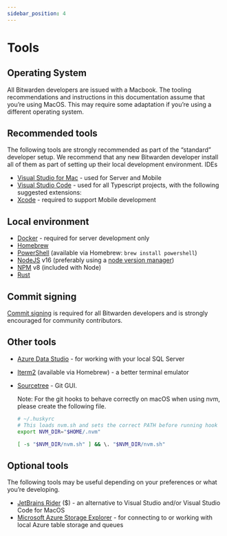 ```yaml
---
sidebar_position: 4
---
```


# Tools

## Operating System

All Bitwarden developers are issued with a Macbook. The tooling recommendations and instructions in
this documentation assume that you’re using MacOS. This may require some adaptation if you’re using
a different operating system.

## Recommended tools

The following tools are strongly recommended as part of the “standard” developer setup. We recommend
that any new Bitwarden developer install all of them as part of setting up their local development
environment. IDEs

- [Visual Studio for Mac](https://visualstudio.microsoft.com/vs/mac/) - used for Server and Mobile
- [Visual Studio Code](https://code.visualstudio.com/) - used for all Typescript projects, with the
  following suggested extensions:
- [Xcode](https://developer.apple.com/xcode/) - required to support Mobile development

## Local environment

- [Docker](https://docs.docker.com/get-docker/) - required for server development only
- [Homebrew](https://brew.sh/)
- [PowerShell](https://docs.microsoft.com/en-us/powershell/scripting/install/installing-powershell-core-on-macos)
  (available via Homebrew: `brew install powershell`)
- [NodeJS](https://nodejs.org/) v16 (preferably using a
  [node version manager](https://docs.npmjs.com/downloading-and-installing-node-js-and-npm))
- [NPM](https://www.npmjs.com/) v8 (included with Node)
- [Rust](https://www.rust-lang.org/tools/install)

## Commit signing

[Commit signing](./commit-signing) is required for all Bitwarden developers and is strongly
encouraged for community contributors.

## Other tools

- [Azure Data Studio](https://docs.microsoft.com/en-us/sql/azure-data-studio/download-azure-data-studio) -
  for working with your local SQL Server
- [Iterm2](https://iterm2.com/) (available via Homebrew) - a better terminal emulator
- [Sourcetree](https://www.sourcetreeapp.com/) - Git GUI.

  Note: For the git hooks to behave correctly on macOS when using nvm, please create the following
  file.

  ```bash
  # ~/.huskyrc
  # This loads nvm.sh and sets the correct PATH before running hook
  export NVM_DIR="$HOME/.nvm"

  [ -s "$NVM_DIR/nvm.sh" ] && \. "$NVM_DIR/nvm.sh"
  ```

## Optional tools

The following tools may be useful depending on your preferences or what you’re developing.

- [JetBrains Rider](https://www.jetbrains.com/rider/) ($) - an alternative to Visual Studio and/or
  Visual Studio Code for MacOS
- [Microsoft Azure Storage Explorer](https://azure.microsoft.com/en-us/features/storage-explorer/) -
  for connecting to or working with local Azure table storage and queues
